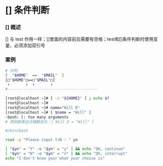 # \[] 条件判断

### \[] 概述

\[] 与 test 作用一样；\[]里面的内容前后需要有空格；test和\[]条件判断时使用变量，必须添加双引号

### 案例

```bash
# 示例
[  "$HOME"  ==  "$MAIL"  ]
[□"$HOME"□==□"$MAIL"□]
 ↑       ↑  ↑       ↑
#----------------------------------------

[root@localhost ~]# [ -z "${HOME}" ] ; echo $?
[root@localhost ~]#
[root@localhost ~]# name="Will D"
[root@localhost ~]# [ $name = "Will" ]
-bash: [: too many arguments
# 原因是表达式被翻译为：[ Will D = "Will" ]
```

```sh
#/bin/bash

read -p "Please input Y/N : " yn

[ "$yn" = "Y" -o "$yn" = "y" ] && echo "OK, continue"
[ "$yn" = "N" -o "$yn" = "n" ] && echo "Oh, interrupt"
echo "I don't know your what your choice is"
```
